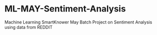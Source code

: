 # ML-MAY-Sentiment-Analysis
Machine Learning SmartKnower May Batch Project on Sentiment Analysis using data from REDDIT
